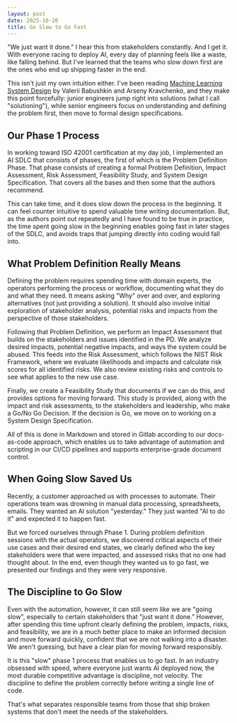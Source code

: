 ```yaml
---
layout: post
date: 2025-10-20
title: Go Slow to Go Fast
---
```


"We just want it done." I hear this from stakeholders constantly. And I get it. With everyone racing to deploy AI, every day of planning feels like a waste, like falling behind. But I've learned that the teams who slow down first are the ones who end up shipping faster in the end.

This isn't just my own intuition either. I've been reading [Machine Learning System Design](https://www.manning.com/books/machine-learning-system-design) by Valerii Babushkin and Arseny Kravchenko, and they make this point forcefully: junior engineers jump right into solutions (what I call "solutioning"), while senior engineers focus on understanding and defining the problem first, then move to formal design specifications.

## Our Phase 1 Process

In working toward ISO 42001 certification at my day job, I implemented an AI SDLC that consists of phases, the first of which is the Problem Definition Phase. That phase consists of creating a formal Problem Definition, Impact Assessment, Risk Assessment, Feasibility Study, and System Design Specification. That covers all the bases and then some that the authors recommend. 

This can take time, and it does slow down the process in the beginning. It can feel counter intuitive to spend valuable time writing documentation. But, as the authors point out repeatedly and I have found to be true in practice, the time spent going slow in the beginning enables going fast in later stages of the SDLC, and avoids traps that jumping directly into coding would fall into.

## What Problem Definition Really Means

Defining the problem requires spending time with domain experts, the operators performing the process or workflow, documenting what they do and what they need. It means asking "Why" over and over, and exploring alternatives (not just providing a solution). It should also involve initial exploration of stakeholder analysis, potential risks and impacts from the perspective of those stakeholders. 

Following that Problem Definition, we perform an Impact Assessment that builds on the stakeholders and issues identified in the PD. We analyze desired impacts, potential negative impacts, and ways the system could be abused. This feeds into the Risk Assessment, which follows the NIST Risk Framework, where we evaluate likelihoods and impacts and calculate risk scores for all identified risks. We also review existing risks and controls to see what applies to the new use case. 

Finally, we create a Feasibility Study that documents if we can do this, and provides options for moving forward. This study is provided, along with the impact and risk assessments, to the stakeholders and leadership, who make a Go/No Go Decision. If the decision is Go, we move on to working on a System Design Specification.

All of this is done in Markdown and stored in Gitlab according to our docs-as-code approach, which enables us to take advantage of automation and scripting in our CI/CD pipelines and supports enterprise-grade document control.

## When Going Slow Saved Us

Recently, a customer approached us with processes to automate. Their operations team was drowning in manual data processing, spreadsheets, emails. They wanted an AI solution "yesterday." They just wanted "AI to do it" and expected it to happen fast.

But we forced ourselves through Phase 1. During problem definition sessions with the actual operators, we discovered critical aspects of their use cases and their desired end states, we clearly defined who the key stakeholders were that were impacted, and assessed risks that no one had thought about. In the end, even though they wanted us to go fast, we presented our findings and they were very responsive. 

## The Discipline to Go Slow

Even with the automation, however, it can still seem like we are "going slow", especially to certain stakeholders that "just want it done." However, after spending this time upfront clearly defining the problem, impacts, risks, and feasibility, we are in a much better place to make an informed decision and move forward quickly, confident that we are not walking into a disaster. We aren't guessing, but have a clear plan for moving forward responsibly.

It is this "slow" phase 1 process that enables us to go fast. In an industry obsessed with speed, where everyone just wants AI deployed now, the most durable competitive advantage is discipline, not velocity. The discipline to define the problem correctly before writing a single line of code. 

That's what separates responsible teams from those that ship broken systems that don't meet the needs of the stakeholders.